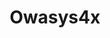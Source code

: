 ---
title: Owasys4x
layout: bundle
image: '/images/devices/device-list/owasys4x.jpg'
brand: Owasys
---